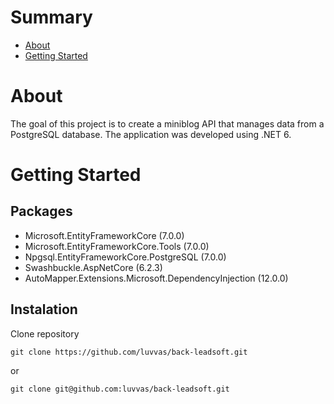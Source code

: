 # Summary

- [About](#about)
- [Getting Started](#getting_started)

# About <a name = "about"></a>

The goal of this project is to create a miniblog API that manages data from a PostgreSQL database. The application was developed using .NET 6.

# Getting Started <a name = "getting_started"></a>

## Packages

- Microsoft.EntityFrameworkCore (7.0.0)
- Microsoft.EntityFrameworkCore.Tools (7.0.0)
- Npgsql.EntityFrameworkCore.PostgreSQL (7.0.0)
- Swashbuckle.AspNetCore (6.2.3)
- AutoMapper.Extensions.Microsoft.DependencyInjection (12.0.0)

## Instalation

Clone repository

    git clone https://github.com/luvvas/back-leadsoft.git
    
or

    git clone git@github.com:luvvas/back-leadsoft.git
